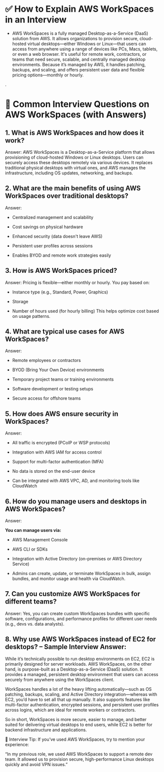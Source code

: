# ✅ How to Explain AWS WorkSpaces in an Interview
- AWS WorkSpaces is a fully managed Desktop-as-a-Service (DaaS) solution from AWS. 
It allows organizations to provision secure, cloud-hosted virtual desktops—either Windows or Linux—that users can access 
from anywhere using a range of devices like PCs, Macs, tablets, or even a web browser.
It's useful for remote work, contractors, or teams that need secure, scalable, and centrally managed desktop environments. 
Because it’s managed by AWS, it handles patching, backups, and scaling, and offers persistent user data and flexible pricing options—monthly or hourly.

.

# 🎤 Common Interview Questions on AWS WorkSpaces (with Answers)




## 1. What is AWS WorkSpaces and how does it work?

Answer:
AWS WorkSpaces is a Desktop-as-a-Service platform that allows provisioning of cloud-hosted Windows or Linux desktops.
Users can securely access these desktops remotely via various devices. It replaces traditional physical desktops with virtual ones, and AWS manages the infrastructure, including OS updates, networking, and backups.

## 2. What are the main benefits of using AWS WorkSpaces over traditional desktops?

Answer:

- Centralized management and scalability

- Cost savings on physical hardware

- Enhanced security (data doesn't leave AWS)

- Persistent user profiles across sessions

- Enables BYOD and remote work strategies easily

## 3. How is AWS WorkSpaces priced?
Answer:
Pricing is flexible—either monthly or hourly. You pay based on:

- Instance type (e.g., Standard, Power, Graphics)

- Storage

- Number of hours used (for hourly billing)
This helps optimize cost based on usage patterns.

## 4. What are typical use cases for AWS WorkSpaces?
Answer:

- Remote employees or contractors

- BYOD (Bring Your Own Device) environments

- Temporary project teams or training environments

- Software development or testing setups

- Secure access for offshore teams

## 5. How does AWS ensure security in WorkSpaces?
Answer:

- All traffic is encrypted (PCoIP or WSP protocols)

- Integration with AWS IAM for access control

- Support for multi-factor authentication (MFA)

- No data is stored on the end-user device

- Can be integrated with AWS VPC, AD, and monitoring tools like CloudWatch

## 6. How do you manage users and desktops in AWS WorkSpaces?
Answer:

**You can manage users via:**

- AWS Management Console

- AWS CLI or SDKs

- Integration with Active Directory (on-premises or AWS Directory Service)

- Admins can create, update, or terminate WorkSpaces in bulk, assign bundles, and monitor usage and health via CloudWatch.

## 7. Can you customize AWS WorkSpaces for different teams?
Answer:
Yes, you can create custom WorkSpaces bundles with specific software, configurations, and performance profiles for different user needs (e.g., devs vs. data analysts).

## 8. Why use AWS WorkSpaces instead of EC2 for desktops? – Sample Interview Answer:
While it’s technically possible to run desktop environments on EC2, EC2 is primarily designed for server workloads. AWS WorkSpaces, on the other hand, is purpose-built as a Desktop-as-a-Service (DaaS) solution. It provides a managed, persistent desktop environment that users can access securely from anywhere using the WorkSpaces client.

WorkSpaces handles a lot of the heavy lifting automatically—such as OS patching, backups, scaling, and Active Directory integration—whereas with EC2, you’d have to set all that up manually. It also supports features like multi-factor authentication, encrypted sessions, and persistent user profiles across logins, which are ideal for remote workers or contractors.

So in short, WorkSpaces is more secure, easier to manage, and better suited for delivering virtual desktops to end users, while EC2 is better for backend infrastructure and applications.


🎯 Interview Tip:
If you’ve used AWS WorkSpaces, try to mention your experience:

“In my previous role, we used AWS WorkSpaces to support a remote dev team. It allowed us to provision secure, high-performance Linux desktops quickly and avoid VPN issues.”

